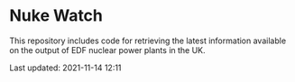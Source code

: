# Nuke Watch

This repository includes code for retrieving the latest information available on the output of EDF nuclear power plants in the UK.

Last updated: 2021-11-14 12:11